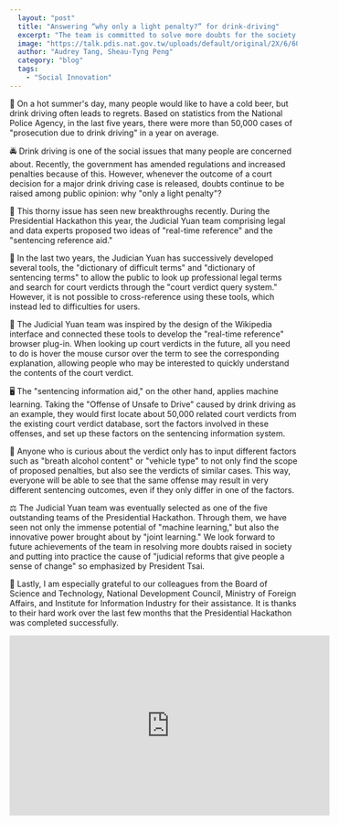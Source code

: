 ```yaml
---
  layout: "post"
  title: "Answering “why only a light penalty?” for drink-driving"
  excerpt: "The team is committed to solve more doubts for the society and amplify the impact of Judicial Reform, a priority of President Tsai."
  image: "https://talk.pdis.nat.gov.tw/uploads/default/original/2X/6/606099375bd1485019f4dc761094d19eb14c66e1.jpeg"
  author: "Audrey Tang, Sheau-Tyng Peng"
  category: "blog"
  tags: 
    - "Social Innovation"
---
```


🍺 On a hot summer's day, many people would like to have a cold beer, but drink driving often leads to regrets. Based on statistics from the National Police Agency, in the last five years, there were more than 50,000 cases of "prosecution due to drink driving" in a year on average.

🚔 Drink driving is one of the social issues that many people are concerned about. Recently, the government has amended regulations and increased penalties because of this. However, whenever the outcome of a court decision for a major drink driving case is released, doubts continue to be raised among public opinion: why "only a light penalty"?

💁 This thorny issue has seen new breakthroughs recently. During the Presidential Hackathon this year, the Judicial Yuan team comprising legal and data experts proposed two ideas of "real-time reference" and the "sentencing reference aid."

🔧 In the last two years, the Judician Yuan has successively developed several tools, the "dictionary of difficult terms" and "dictionary of sentencing terms" to allow the public to look up professional legal terms and search for court verdicts through the "court verdict query system." However, it is not possible to cross-reference using these tools, which instead led to difficulties for users.

🔗 The Judicial Yuan team was inspired by the design of the Wikipedia interface and connected these tools to develop the "real-time reference" browser plug-in. When looking up court verdicts in the future, all you need to do is hover the mouse cursor over the term to see the corresponding explanation, allowing people who may be interested to quickly understand the contents of the court verdict.

🖥  The "sentencing information aid," on the other hand, applies machine learning. Taking the "Offense of Unsafe to Drive" caused by drink driving as an example, they would first locate about 50,000 related court verdicts from the existing court verdict database, sort the factors involved in these offenses, and set up these factors on the sentencing information system.

📲 Anyone who is curious about the verdict only has to input different factors such as "breath alcohol content" or "vehicle type" to not only find the scope of proposed penalties, but also see the verdicts of similar cases. This way, everyone will be able to see that the same offense may result in very different sentencing outcomes, even if they only differ in one of the factors.

⚖ The Judicial Yuan team was eventually selected as one of the five outstanding teams of the Presidential Hackathon. Through them, we have seen not only the immense potential of "machine learning," but also the innovative power brought about by "joint learning." We look forward to future achievements of the team in resolving more doubts raised in society and putting into practice the cause of "judicial reforms that give people a sense of change" so emphasized by President Tsai.

🙏 Lastly, I am especially grateful to our colleagues from the Board of Science and Technology, National Development Council, Ministry of Foreign Affairs, and Institute for Information Industry for their assistance. It is thanks to their hard work over the last few months that the Presidential Hackathon was completed successfully.

<center>
 <iframe width="560" height="315" src="https://www.youtube.com/embed/vXdYDxK0goI" frameborder="0" allowfullscreen></iframe>
</center>
